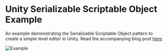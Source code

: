 # Unity Serializable Scriptable Object Example 
An example demonstrating the Serializable Scriptable Object pattern to create a simple level editor in Unity. Read the accompanying blog post [here]().

![Example]()
